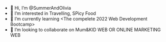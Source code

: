 - 👋 Hi, I’m @SummerAndOlivia
- 👀 I’m interested in Travelling, SPicy Food
- 🌱 I’m currently learning <The compelete 2022 Web Development Bootcamp>
- 💞️ I’m looking to collaborate on Mum&KID WEB OR ONLINE MARKETING WEB
<!---
SummerAndOlivia/SummerAndOlivia is a ✨ special ✨ repository because its `README.md` (this file) appears on your GitHub profile.
You can click the Preview link to take a look at your changes.
--->

